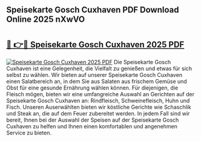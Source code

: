 ## Speisekarte Gosch Cuxhaven PDF Download Online 2025 nXwVO

# <h2><a href="http://gc6ltgh.nevu.top/?p=Speisekarte+Gosch+Cuxhaven">🔗 👉🔴 Speisekarte Gosch Cuxhaven 2025 PDF</a></h2>

[![Speisekarte Gosch Cuxhaven 2025 PDF](https://i.imgur.com/dBaPXMq.png)](http://gc6ltgh.nevu.top/?p=Speisekarte+Gosch+Cuxhaven)
Die Speisekarte Gosch Cuxhaven ist eine Gelegenheit, die Vielfalt zu genießen und etwas für sich selbst zu wählen. Wir bieten auf unserer Speisekarte Gosch Cuxhaven einen Salatbereich an, in dem Sie aus Salaten aus frischem Gemüse und Obst für eine gesunde Ernährung wählen können. Für diejenigen, die Fleisch mögen, bieten wir eine umfangreiche Auswahl an Gerichten auf der Speisekarte Gosch Cuxhaven an: Rindfleisch, Schweinefleisch, Huhn und Fisch. Unseren Auserwählten bieten wir köstliche Gerichte wie Schaschlik und Steak an, die auf dem Feuer zubereitet werden. In jedem Fall sind wir bereit, Ihnen bei der Auswahl der Speisen auf der Speisekarte Gosch Cuxhaven zu helfen und Ihnen einen komfortablen und angenehmen Service zu bieten.
